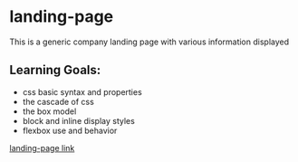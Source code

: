 # landing-page
This is a generic company landing page with various information displayed

## Learning Goals:
- css basic syntax and properties
- the cascade of css
- the box model
- block and inline display styles
- flexbox use and behavior

[landing-page link](https://lyseri.github.io/landing-page/)
